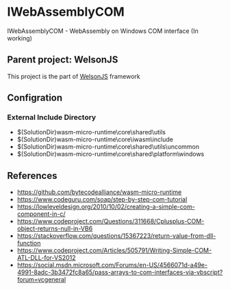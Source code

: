 # IWebAssemblyCOM
IWebAssemblyCOM - WebAssembly on Windows COM interface (In working)

## Parent project: WelsonJS
This project is the part of [WelsonJS](https://github.com/gnh1201/welsonjs) framework

## Configration

### External Include Directory
  * $(SolutionDir)wasm-micro-runtime\core\shared\utils
  * $(SolutionDir)wasm-micro-runtime\core\iwasm\include
  * $(SolutionDir)wasm-micro-runtime\core\shared\utils\uncommon
  * $(SolutionDir)wasm-micro-runtime\core\shared\platform\windows

## References
 * https://github.com/bytecodealliance/wasm-micro-runtime
 * https://www.codeguru.com/soap/step-by-step-com-tutorial
 * https://lowleveldesign.org/2010/10/02/creating-a-simple-com-component-in-c/
 * https://www.codeproject.com/Questions/311668/Cplusplus-COM-object-returns-null-in-VB6
 * https://stackoverflow.com/questions/15367223/return-value-from-dll-function
 * https://www.codeproject.com/Articles/505791/Writing-Simple-COM-ATL-DLL-for-VS2012
 * https://social.msdn.microsoft.com/Forums/en-US/4566071d-a49e-4991-8adc-3b3472fc8a65/pass-arrays-to-com-interfaces-via-vbscript?forum=vcgeneral
